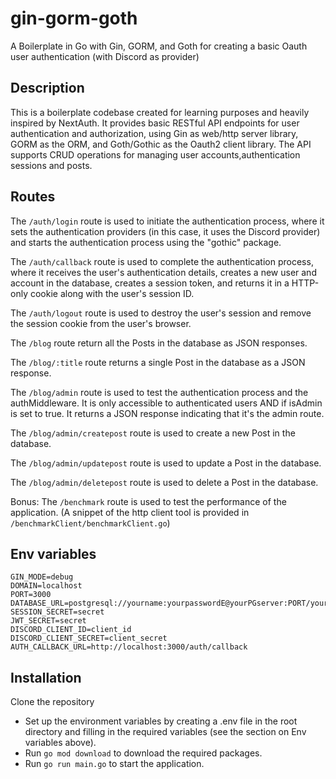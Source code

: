 # gin-gorm-goth
A Boilerplate in Go with Gin, GORM, and Goth for creating a basic Oauth user authentication (with Discord as provider)

## Description

This is a boilerplate codebase created for learning purposes and heavily inspired by NextAuth. It provides basic RESTful API endpoints for user authentication and authorization, using Gin as web/http server library, GORM as the ORM, and Goth/Gothic as the Oauth2 client library. The API supports CRUD operations for managing user accounts,authentication sessions and posts.

## Routes

The `/auth/login` route is used to initiate the authentication process, where it sets the authentication providers (in this case, it uses the Discord provider) and starts the authentication process using the "gothic" package.

The `/auth/callback` route is used to complete the authentication process, where it receives the user's authentication details, creates a new user and account in the database, creates a session token, and returns it in a HTTP-only cookie along with the user's session ID.

The `/auth/logout` route is used to destroy the user's session and remove the session cookie from the user's browser.

The `/blog` route return all the Posts in the database as JSON responses.

The `/blog/:title` route returns a single Post in the database as a JSON response.

The `/blog/admin` route is used to test the authentication process and the authMiddleware. It is only accessible to authenticated users AND if isAdmin is set to true. It returns a JSON response indicating that it's the admin route.

The `/blog/admin/createpost` route is used to create a new Post in the database. 

The `/blog/admin/updatepost` route is used to update a Post in the database.

The `/blog/admin/deletepost` route is used to delete a Post in the database.

Bonus: The `/benchmark` route is used to test the performance of the application. (A snippet of the http client tool is provided in `/benchmarkClient/benchmarkClient.go`)


## Env variables

```
GIN_MODE=debug
DOMAIN=localhost
PORT=3000
DATABASE_URL=postgresql://yourname:yourpasswordE@yourPGserver:PORT/yourdb
SESSION_SECRET=secret
JWT_SECRET=secret
DISCORD_CLIENT_ID=client_id
DISCORD_CLIENT_SECRET=client_secret
AUTH_CALLBACK_URL=http://localhost:3000/auth/callback

```

## Installation

Clone the repository

- Set up the environment variables by creating a .env file in the root directory and filling in the required variables (see the section on Env variables above).
- Run `go mod download` to download the required packages.
- Run `go run main.go` to start the application.